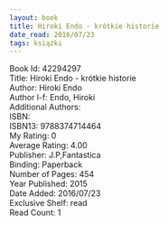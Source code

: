 ```yaml
---
layout: book
title: Hiroki Endo - krótkie historie
date_read: 2016/07/23
tags: książki
---
```


Book Id: 42294297<br />
Title: Hiroki Endo - krótkie historie<br />
Author: Hiroki Endo<br />
Author l-f: Endo, Hiroki<br />
Additional Authors: <br />
ISBN: <br />
ISBN13: 9788374714464<br />
My Rating: 0<br />
Average Rating: 4.00<br />
Publisher: J.P,Fantastica<br />
Binding: Paperback<br />
Number of Pages: 454<br />
Year Published: 2015<br />
Date Added: 2016/07/23<br />
Exclusive Shelf: read<br />
Read Count: 1<br />


